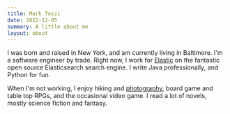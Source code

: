 ```yaml
---
title: Mark Tozzi
date: 2022-12-05
summary: A little about me
layout: about
---
```


I was born and raised in New York, and am currently living in Baltimore. I'm a
software engineer by trade.  Right now, I work for
[Elastic](https://www.elastic.co/) on the fantastic open source Elasticsearch
search engine. I write Java professionally, and Python for fun.

When I'm not working, I enjoy hiking and
[photography](https://photography.marktozzi.com/), board game and table top
RPGs, and the occasional video game. I read a lot of novels, mostly science
fiction and fantasy.


